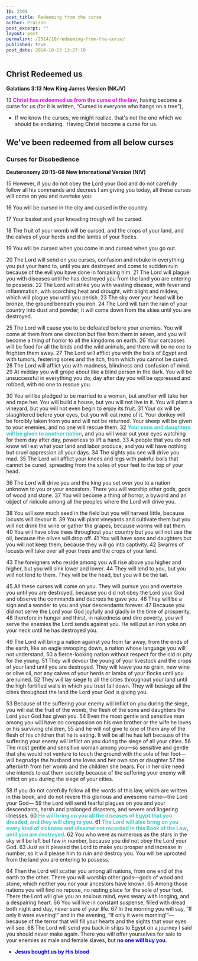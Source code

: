 ```yaml
---
ID: 2399
post_title: Redeeming from the curse
author: Praison
post_excerpt: ""
layout: post
permalink: /2014/10/redeeming-from-the-curse/
published: true
post_date: 2014-10-13 13:27:10
---
```

<h2>Christ Redeemed us</h2>
<strong>Galatians 3:13</strong>
<strong> New King James Version (NKJV)</strong>

13 <span style="color: #ff00ff;"><strong>Christ has redeemed us from the curse of the law</strong></span>, having become a curse for us (for it is written, “Cursed is everyone who hangs on a tree”),
<ul>
	<li>If we know the curses, we might realize, that's not the one which we should be enduring.  Having Christ become a curse for us.</li>
</ul>
<h2>We've been redeemed from all below curses</h2>
<h3>Curses for Disobedience</h3>
<strong>Deuteronomy 28:15-68</strong>
<strong> New International Version (NIV)</strong>

15 However, if you do not obey the Lord your God and do not carefully follow all his commands and decrees I am giving you today, all these curses will come on you and overtake you:

16 You will be cursed in the city and cursed in the country.

17 Your basket and your kneading trough will be cursed.

18 The fruit of your womb will be cursed, and the crops of your land, and the calves of your herds and the lambs of your flocks.

19 You will be cursed when you come in and cursed when you go out.

20 The Lord will send on you curses, confusion and rebuke in everything you put your hand to, until you are destroyed and come to sudden ruin because of the evil you have done in forsaking him. 21 The Lord will plague you with diseases until he has destroyed you from the land you are entering to possess. 22 The Lord will strike you with wasting disease, with fever and inflammation, with scorching heat and drought, with blight and mildew, which will plague you until you perish. 23 The sky over your head will be bronze, the ground beneath you iron. 24 The Lord will turn the rain of your country into dust and powder; it will come down from the skies until you are destroyed.

25 The Lord will cause you to be defeated before your enemies. You will come at them from one direction but flee from them in seven, and you will become a thing of horror to all the kingdoms on earth. 26 Your carcasses will be food for all the birds and the wild animals, and there will be no one to frighten them away. 27 The Lord will afflict you with the boils of Egypt and with tumors, festering sores and the itch, from which you cannot be cured. 28 The Lord will afflict you with madness, blindness and confusion of mind. 29 At midday you will grope about like a blind person in the dark. You will be unsuccessful in everything you do; day after day you will be oppressed and robbed, with no one to rescue you.

30 You will be pledged to be married to a woman, but another will take her and rape her. You will build a house, but you will not live in it. You will plant a vineyard, but you will not even begin to enjoy its fruit. 31 Your ox will be slaughtered before your eyes, but you will eat none of it. Your donkey will be forcibly taken from you and will not be returned. Your sheep will be given to your enemies, and no one will rescue them. 32 <span style="color: #33cccc;"><strong>Your sons and daughters will be given to another nation</strong></span>, and you will wear out your eyes watching for them day after day, powerless to lift a hand. 33 A people that you do not know will eat what your land and labor produce, and you will have nothing but cruel oppression all your days. 34 The sights you see will drive you mad. 35 The Lord will afflict your knees and legs with painful boils that cannot be cured, spreading from the soles of your feet to the top of your head.

36 The Lord will drive you and the king you set over you to a nation unknown to you or your ancestors. There you will worship other gods, gods of wood and stone. 37 You will become a thing of horror, a byword and an object of ridicule among all the peoples where the Lord will drive you.

38 You will sow much seed in the field but you will harvest little, because locusts will devour it. 39 You will plant vineyards and cultivate them but you will not drink the wine or gather the grapes, because worms will eat them. 40 You will have olive trees throughout your country but you will not use the oil, because the olives will drop off. 41 You will have sons and daughters but you will not keep them, because they will go into captivity. 42 Swarms of locusts will take over all your trees and the crops of your land.

43 The foreigners who reside among you will rise above you higher and higher, but you will sink lower and lower. 44 They will lend to you, but you will not lend to them. They will be the head, but you will be the tail.

45 All these curses will come on you. They will pursue you and overtake you until you are destroyed, because you did not obey the Lord your God and observe the commands and decrees he gave you. 46 They will be a sign and a wonder to you and your descendants forever. 47 Because you did not serve the Lord your God joyfully and gladly in the time of prosperity, 48 therefore in hunger and thirst, in nakedness and dire poverty, you will serve the enemies the Lord sends against you. He will put an iron yoke on your neck until he has destroyed you.

49 The Lord will bring a nation against you from far away, from the ends of the earth, like an eagle swooping down, a nation whose language you will not understand, 50 a fierce-looking nation without respect for the old or pity for the young. 51 They will devour the young of your livestock and the crops of your land until you are destroyed. They will leave you no grain, new wine or olive oil, nor any calves of your herds or lambs of your flocks until you are ruined. 52 They will lay siege to all the cities throughout your land until the high fortified walls in which you trust fall down. They will besiege all the cities throughout the land the Lord your God is giving you.

53 Because of the suffering your enemy will inflict on you during the siege, you will eat the fruit of the womb, the flesh of the sons and daughters the Lord your God has given you. 54 Even the most gentle and sensitive man among you will have no compassion on his own brother or the wife he loves or his surviving children, 55 and he will not give to one of them any of the flesh of his children that he is eating. It will be all he has left because of the suffering your enemy will inflict on you during the siege of all your cities. 56 The most gentle and sensitive woman among you—so sensitive and gentle that she would not venture to touch the ground with the sole of her foot—will begrudge the husband she loves and her own son or daughter 57 the afterbirth from her womb and the children she bears. For in her dire need she intends to eat them secretly because of the suffering your enemy will inflict on you during the siege of your cities.

58 If you do not carefully follow all the words of this law, which are written in this book, and do not revere this glorious and awesome name—the Lord your God— 59 the Lord will send fearful plagues on you and your descendants, harsh and prolonged disasters, and severe and lingering illnesses. 60 <span style="color: #33cccc;"><strong>He will bring on you all the diseases of Egypt that you dreaded, and they will cling to you</strong></span>. 61 <span style="color: #33cccc;"><strong>The Lord will also bring on you every kind of sickness and disaster not recorded in this Book of the Law</strong></span>, <span style="color: #33cccc;"><strong>until you are destroyed</strong></span>. 62 You who were as numerous as the stars in the sky will be left but few in number, because you did not obey the Lord your God. 63 Just as it pleased the Lord to make you prosper and increase in number, so it will please him to ruin and destroy you. You will be uprooted from the land you are entering to possess.

64 Then the Lord will scatter you among all nations, from one end of the earth to the other. There you will worship other gods—gods of wood and stone, which neither you nor your ancestors have known. 65 Among those nations you will find no repose, no resting place for the sole of your foot. There the Lord will give you an anxious mind, eyes weary with longing, and a despairing heart. 66 You will live in constant suspense, filled with dread both night and day, never sure of your life. 67 In the morning you will say, “If only it were evening!” and in the evening, “If only it were morning!”—because of the terror that will fill your hearts and the sights that your eyes will see. 68 The Lord will send you back in ships to Egypt on a journey I said you should never make again. There you will offer yourselves for sale to your enemies as male and female slaves, but <span style="color: #0000ff;"><strong>no one will buy you</strong></span>.
<ul>
	<li><strong><span style="color: #0000ff;">Jesus bought us by His blood</span></strong></li>
</ul>
&nbsp;